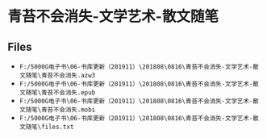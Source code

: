 # 青苔不会消失-文学艺术-散文随笔

## Files

- `F:/5000G电子书\06-书库更新（201911）\201808\0816\青苔不会消失-文学艺术-散文随笔\青苔不会消失.azw3`
- `F:/5000G电子书\06-书库更新（201911）\201808\0816\青苔不会消失-文学艺术-散文随笔\青苔不会消失.epub`
- `F:/5000G电子书\06-书库更新（201911）\201808\0816\青苔不会消失-文学艺术-散文随笔\青苔不会消失.mobi`
- `F:/5000G电子书\06-书库更新（201911）\201808\0816\青苔不会消失-文学艺术-散文随笔\files.txt`
